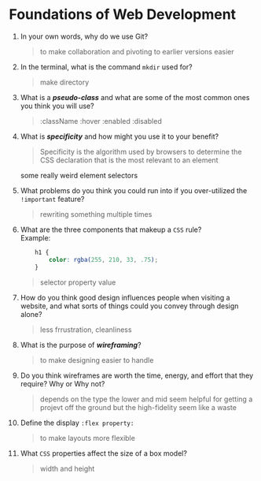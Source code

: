 # Foundations of Web Development
01. In your own words, why do we use Git?
    > to make collaboration and pivoting to earlier versions easier

02. In the terminal, what is the command `mkdir` used for?
    > make directory

03. What is a ***pseudo-class*** and what are some of the most common ones you think you will use?
    > :className :hover :enabled :disabled

04. What is ***specificity*** and how might you use it to your benefit?
    > Specificity is the algorithm used by browsers to determine the CSS declaration that is the most relevant to an element


    some really weird element selectors

05. What problems do you think you could run into if you over-utilized the `!important` feature?
    > rewriting something multiple times

06. What are the three components that makeup a `CSS` rule? <br> Example:

    ```css
        h1 {
            color: rgba(255, 210, 33, .75);
        }
    ```

    > selector property value

07. How do you think good design influences people when visiting a website, and what sorts of things could you convey through design alone?
    > less frrustration, cleanliness

08. What is the purpose of ***wireframing***?
    > to make designing easier to handle

09. Do you think wireframes are worth the time, energy, and effort that they require? Why or Why not?
    > depends on the type the lower and mid seem helpful for getting a projevt off the ground but the high-fidelity seem like a waste

10. Define the display `:flex property:`
    > to make layouts more flexible

11. What `CSS` properties affect the size of a box model?
    > width and height
